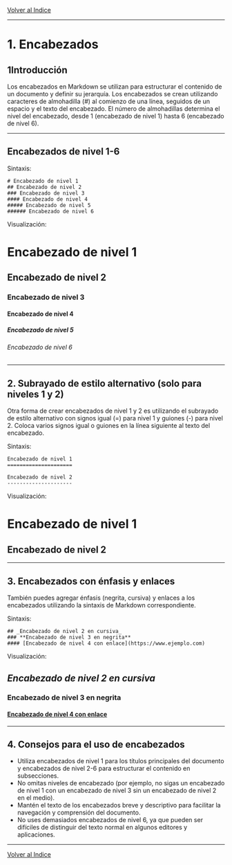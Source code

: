 [Volver al Indice](../readme.md)

---

# 1. Encabezados

## 1Introducción
Los encabezados en Markdown se utilizan para estructurar el contenido de un documento y definir su jerarquía. Los encabezados se crean utilizando caracteres de almohadilla (#) al comienzo de una línea, seguidos de un espacio y el texto del encabezado. El número de almohadillas determina el nivel del encabezado, desde 1 (encabezado de nivel 1) hasta 6 (encabezado de nivel 6).

---

## Encabezados de nivel 1-6
Sintaxis:
~~~
# Encabezado de nivel 1
## Encabezado de nivel 2
### Encabezado de nivel 3
#### Encabezado de nivel 4
##### Encabezado de nivel 5
###### Encabezado de nivel 6
~~~
Visualización:

# Encabezado de nivel 1
## Encabezado de nivel 2
### Encabezado de nivel 3
#### Encabezado de nivel 4
##### Encabezado de nivel 5
###### Encabezado de nivel 6

---

## 2. Subrayado de estilo alternativo (solo para niveles 1 y 2)
Otra forma de crear encabezados de nivel 1 y 2 es utilizando el subrayado de estilo alternativo con signos igual (=) para nivel 1 y guiones (-) para nivel 2. Coloca varios signos igual o guiones en la línea siguiente al texto del encabezado.

Sintaxis:

~~~
Encabezado de nivel 1
=====================

Encabezado de nivel 2
---------------------

~~~

Visualización:

Encabezado de nivel 1
=====================

Encabezado de nivel 2
---------------------


---

## 3. Encabezados con énfasis y enlaces
También puedes agregar énfasis (negrita, cursiva) y enlaces a los encabezados utilizando la sintaxis de Markdown correspondiente.

Sintaxis:

~~~
## _Encabezado de nivel 2 en cursiva_
### **Encabezado de nivel 3 en negrita**
#### [Encabezado de nivel 4 con enlace](https://www.ejemplo.com)
~~~

Visualización:

## _Encabezado de nivel 2 en cursiva_
### **Encabezado de nivel 3 en negrita**
#### [Encabezado de nivel 4 con enlace](https://www.ejemplo.com)

---

## 4. Consejos para el uso de encabezados
- Utiliza encabezados de nivel 1 para los títulos principales del documento y encabezados de nivel 2-6 para estructurar el contenido en subsecciones.
- No omitas niveles de encabezado (por ejemplo, no sigas un encabezado de nivel 1 con un encabezado de nivel 3 sin un encabezado de nivel 2 en el medio).
- Mantén el texto de los encabezados breve y descriptivo para facilitar la navegación y comprensión del documento.
- No uses demasiados encabezados de nivel 6, ya que pueden ser difíciles de distinguir del texto normal en algunos editores y aplicaciones.

---

[Volver al Indice](../readme.md)

